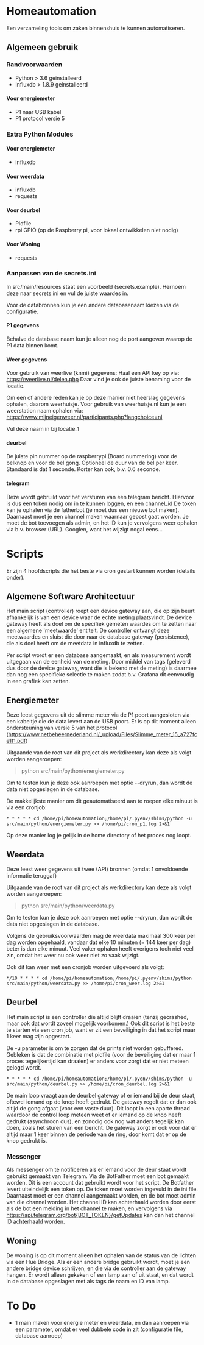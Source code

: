 # Homeautomation

Een verzameling tools om zaken binnenshuis te kunnen automatiseren.

## Algemeen gebruik

### Randvoorwaarden
* Python > 3.6 geinstalleerd
* Influxdb > 1.8.9 geinstalleerd

#### Voor energiemeter
* P1 naar USB kabel
* P1 protocol versie 5

### Extra Python Modules

#### Voor energiemeter
* influxdb

#### Voor weerdata
* influxdb
* requests

#### Voor deurbel
* Pidfile
* rpi.GPIO (op de Raspberry pi, voor lokaal ontwikkelen niet nodig)

#### Voor Woning
* requests

### Aanpassen van de secrets.ini
In src/main/resources staat een voorbeeld (secrets.example). 
Hernoem deze naar secrets.ini en vul de juiste waardes in.

Voor de databronnen kun je een andere databasenaam kiezen via de configuratie.

#### P1 gegevens
Behalve de database naam kun je alleen nog de port aangeven waarop de P1 data binnen komt.

#### Weer gegevens
Voor gebruik van weerlive (knmi) gegevens:
Haal een API key op via: https://weerlive.nl/delen.php
Daar vind je ook de juiste benaming voor de locatie.

Om een of andere reden kan je op deze manier niet heerslag gegevens ophalen, daarom weerhuisje. 
Voor gebruik van weerhuisje.nl kun je een weerstation naam ophalen via:
https://www.mijneigenweer.nl/participants.php?langchoice=nl

Vul deze naam in bij locatie_1

#### deurbel
De juiste pin nummer op de raspberrypi (Board nummering) voor de belknop en voor de bel gong.
Optioneel de duur van de bel per keer. Standaard is dat 1 seconde. Korter kan ook, b.v. 0.6 seconde.

#### telegram
Deze wordt gebruikt voor het versturen van een telegram bericht. Hiervoor is dus een token nodig om in te kunnen loggen, en een channel_id
De token kan je ophalen via de fatherbot (je moet dus een nieuwe bot maken).
Daarnaast moet je een channel maken waarnaar gepost gaat worden. Je moet de bot toevoegen als admin, en het ID kun je vervolgens weer ophalen via b.v. browser (URL).
Googlen, want het wijzigt nogal eens...

# Scripts
Er zijn 4 hoofdscripts die het beste via cron gestart kunnen worden (details onder).


## Algemene Software Architectuur
Het main script (controller) roept een device gateway aan, die op zijn beurt afhankelijk is van een device waar de echte meting plaatsvindt. 
De device gateway heeft als doel om de specifiek gemeten waardes om te zetten naar een algemene 'meetwaarde' entiteit.
De controller ontvangt deze meetwaardes en sluist die door naar de database gateway (persistence), 
die als doel heeft om de meetdata in influxdb te zetten.

Per script wordt er een database aangemaakt, en als measurement wordt uitgegaan van de eenheid van de meting.
Door middel van tags (geleverd dus door de device gateway, want die is bekend met de meting) 
is daarmee dan nog een specifieke selectie te maken zodat b.v. Grafana dit eenvoudig in een grafiek kan zetten.


## Energiemeter
Deze leest gegevens uit de slimme meter via de P1 poort aangesloten via een kabeltje die de data levert aan de USB poort.
Er is op dit moment alleen ondersteuning van versie 5 van het protocol 
(https://www.netbeheernederland.nl/_upload/Files/Slimme_meter_15_a727fce1f1.pdf)

Uitgaande van de root van dit project als werkdirectory kan deze als volgt worden aangeroepen:
> python src/main/python/energiemeter.py

Om te testen kun je deze ook aanroepen met optie --dryrun, dan wordt de data niet opgeslagen in de database.

De makkelijkste manier om dit geautomatiseerd aan te roepen elke minuut is via een cronjob:
``` 
* * * * * cd /home/pi/homeautomation;/home/pi/.pyenv/shims/python -u src/main/python/energiemeter.py >> /home/pi/cron_p1.log 2>&1
```

Op deze manier log je gelijk in de home directory of het proces nog loopt.

## Weerdata
Deze leest weer gegevens uit twee (API) bronnen (omdat 1 onvoldoende informatie teruggaf) 

Uitgaande van de root van dit project als werkdirectory kan deze als volgt worden aangeroepen:
> python src/main/python/weerdata.py

Om te testen kun je deze ook aanroepen met optie --dryrun, dan wordt de data niet opgeslagen in de database.

Volgens de gebruiksvoorwaarden mag de weerdata maximaal 300 keer per dag worden opgehaald, 
vandaar dat elke 10 minuten (= 144 keer per dag) beter is dan elke minuut. 
Veel vaker ophalen heeft overigens toch niet veel zin, omdat het weer nu ook weer niet zo vaak wijzigt.

Ook dit kan weer met een cronjob worden uitgevoerd als volgt:

```
*/10 * * * * cd /home/pi/homeautomation;/home/pi/.pyenv/shims/python src/main/python/weerdata.py >> /home/pi/cron_weer.log 2>&1
```

## Deurbel
Het main script is een controller die altijd blijft draaien (tenzij gecrashed, maar ook dat wordt zoveel mogelijk voorkomen.)
Ook dit script is het beste te starten via een cron job, want er zit een beveiliging in dat het script maar 1 keer mag zijn opgestart.

De -u parameter is om te zorgen dat de prints niet worden gebuffered. 
Gebleken is dat de combinatie met pidfile (voor de beveiliging dat er maar 1 proces tegelijkertijd kan draaien) er anders 
voor zorgt dat er niet meteen gelogd wordt.
``` 
* * * * * cd /home/pi/homeautomation;/home/pi/.pyenv/shims/python -u src/main/python/deurbel.py >> /home/pi/cron_deurbel.log 2>&1
```

De main loop vraagt aan de deurbel gateway of er iemand bij de deur staat, oftewel iemand op de knop heeft gedrukt.
De gateway regelt dat er dan ook altijd de gong afgaat (voor een vaste duur). 
Dit loopt in een aparte thread waardoor de control loop meteen weet of er iemand op de knop heeft gedrukt (asynchroon dus), 
en zonodig ook nog wat anders tegelijk kan doen, zoals het sturen van een bericht.
De gateway zorgt er ook voor dat er altijd maar 1 keer binnen de periode van de ring, door komt dat er op de knop gedrukt is.

### Messenger
Als messenger om te notificeren als er iemand voor de deur staat wordt gebruikt gemaakt van Telegram.
Via de BotFather moet een bot gemaakt worden. Dit is een account dat gebruikt wordt voor het script. 
De Botfather levert uiteindelijk een token op. De token moet worden ingevuld in de ini file. 
Daarnaast moet er een channel aangemaakt worden, en de bot moet admin van die channel worden.
Het channel ID kan achterhaald worden door eerst als de bot een melding in het channel te maken, en vervolgens via
https://api.telegram.org/bot{BOT_TOKEN}/getUpdates kan dan het channel ID achterhaald worden.

## Woning
De woning is op dit moment alleen het ophalen van de status van de lichten via een Hue Bridge.
Als er een andere bridge gebruikt wordt, moet je een andere bridge device schrijven, en die via de controller aan de gateway hangen.
Er wordt alleen gekeken of een lamp aan of uit staat, en dat wordt in de database opgeslagen met als tags de naam en ID van lamp.



# To Do
* 1 main maken voor energie meter en weerdata, en dan aanroepen via een parameter, omdat er veel dubbele code in zit (configuratie file, database aanroep)
